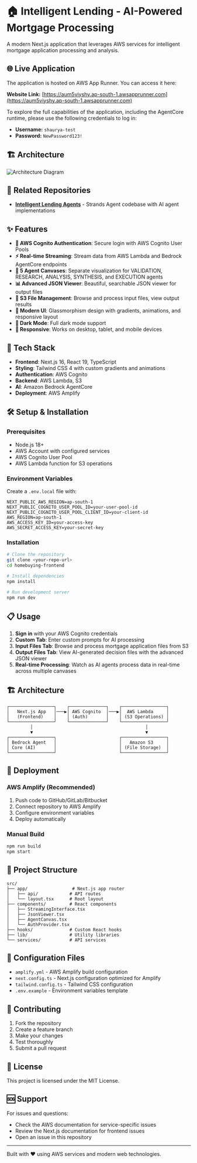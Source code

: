 # 🏠 Intelligent Lending - AI-Powered Mortgage Processing

A modern Next.js application that leverages AWS services for intelligent mortgage application processing and analysis.

## 🌐 Live Application

The application is hosted on AWS App Runner. You can access it here:

**Website Link:** [https://aum5viyshy.ap-south-1.awsapprunner.com](https://aum5viyshy.ap-south-1.awsapprunner.com)

To explore the full capabilities of the application, including the AgentCore runtime, please use the following credentials to log in:

- **Username:** `shaurya-test`
- **Password:** `NewPassword123!`

## 🏗️ Architecture

![Architecture Diagram](resources/arch.png)

## 🔗 Related Repositories

- **[Intelligent Lending Agents](https://github.com/Shaurya-Ps-Bisht/Intelligent-Lending-Agents)** - Strands Agent codebase with AI agent implementations

## ✨ Features

- **🔐 AWS Cognito Authentication**: Secure login with AWS Cognito User Pools
- **⚡ Real-time Streaming**: Stream data from AWS Lambda and Bedrock AgentCore endpoints
- **🤖 5 Agent Canvases**: Separate visualization for VALIDATION, RESEARCH, ANALYSIS, SYNTHESIS, and EXECUTION agents
- **📊 Advanced JSON Viewer**: Beautiful, searchable JSON viewer for output files
- **📁 S3 File Management**: Browse and process input files, view output results
- **🎨 Modern UI**: Glassmorphism design with gradients, animations, and responsive layout
- **🌙 Dark Mode**: Full dark mode support
- **📱 Responsive**: Works on desktop, tablet, and mobile devices

## 🚀 Tech Stack

- **Frontend**: Next.js 16, React 19, TypeScript
- **Styling**: Tailwind CSS 4 with custom gradients and animations
- **Authentication**: AWS Cognito
- **Backend**: AWS Lambda, S3
- **AI**: Amazon Bedrock AgentCore
- **Deployment**: AWS Amplify

## 🛠️ Setup & Installation

### Prerequisites
- Node.js 18+ 
- AWS Account with configured services
- AWS Cognito User Pool
- AWS Lambda function for S3 operations

### Environment Variables
Create a `.env.local` file with:

```env
NEXT_PUBLIC_AWS_REGION=ap-south-1
NEXT_PUBLIC_COGNITO_USER_POOL_ID=your-user-pool-id
NEXT_PUBLIC_COGNITO_USER_POOL_CLIENT_ID=your-client-id
AWS_REGION=ap-south-1
AWS_ACCESS_KEY_ID=your-access-key
AWS_SECRET_ACCESS_KEY=your-secret-key
```

### Installation
```bash
# Clone the repository
git clone <your-repo-url>
cd homebuying-frontend

# Install dependencies
npm install

# Run development server
npm run dev
```

## 📋 Usage

1. **Sign in** with your AWS Cognito credentials
2. **Custom Tab**: Enter custom prompts for AI processing
3. **Input Files Tab**: Browse and process mortgage application files from S3
4. **Output Files Tab**: View AI-generated decision files with the advanced JSON viewer
5. **Real-time Processing**: Watch as AI agents process data in real-time across multiple canvases

## 🏗️ Architecture

```
┌─────────────────┐    ┌──────────────┐    ┌─────────────────┐
│   Next.js App   │───▶│ AWS Cognito  │───▶│  AWS Lambda     │
│   (Frontend)    │    │ (Auth)       │    │ (S3 Operations) │
└─────────────────┘    └──────────────┘    └─────────────────┘
         │                                           │
         ▼                                           ▼
┌─────────────────┐                        ┌─────────────────┐
│ Bedrock Agent   │                        │   Amazon S3     │
│ Core (AI)       │                        │ (File Storage)  │
└─────────────────┘                        └─────────────────┘
```


## 🚀 Deployment

### AWS Amplify (Recommended)
1. Push code to GitHub/GitLab/Bitbucket
2. Connect repository to AWS Amplify
3. Configure environment variables
4. Deploy automatically

### Manual Build
```bash
npm run build
npm start
```

## 📁 Project Structure

```
src/
├── app/                 # Next.js app router
│   ├── api/            # API routes
│   └── layout.tsx      # Root layout
├── components/         # React components
│   ├── StreamingInterface.tsx
│   ├── JsonViewer.tsx
│   ├── AgentCanvas.tsx
│   └── AuthProvider.tsx
├── hooks/              # Custom React hooks
├── lib/                # Utility libraries
└── services/           # API services
```

## 🔧 Configuration Files

- `amplify.yml` - AWS Amplify build configuration
- `next.config.ts` - Next.js configuration optimized for Amplify
- `tailwind.config.ts` - Tailwind CSS configuration
- `.env.example` - Environment variables template

## 🤝 Contributing

1. Fork the repository
2. Create a feature branch
3. Make your changes
4. Test thoroughly
5. Submit a pull request

## 📄 License

This project is licensed under the MIT License.

## 🆘 Support

For issues and questions:
- Check the AWS documentation for service-specific issues
- Review the Next.js documentation for frontend issues
- Open an issue in this repository

---

Built with ❤️ using AWS services and modern web technologies.